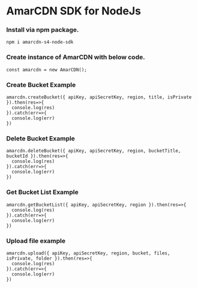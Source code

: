 # AmarCDN SDK for NodeJs  

### Install via npm package.

```
npm i amarcdn-s4-node-sdk
```


### Create instance of AmarCDN with below code.


```
const amarcdn = new AmarCDN();
```



### Create Bucket Example

```
amarcdn.createBucket({ apiKey, apiSecretKey, region, title, isPrivate }).then(res=>{
  console.log(res)
}).catch(err=>{
  console.log(err)
})
```


### Delete Bucket Example

```
amarcdn.deleteBucket({ apiKey, apiSecretKey, region, bucketTitle, bucketId }).then(res=>{
  console.log(res)
}).catch(err=>{
  console.log(err)
})
```

### Get Bucket List Example

```
amarcdn.getBucketList({ apiKey, apiSecretKey, region }).then(res=>{
  console.log(res)
}).catch(err=>{
  console.log(err)
})
```


### Upload file example

```
amarcdn.upload({ apiKey, apiSecretKey, region, bucket, files, isPrivate, folder }).then(res=>{
  console.log(res)
}).catch(err=>{
  console.log(err)
})
```
